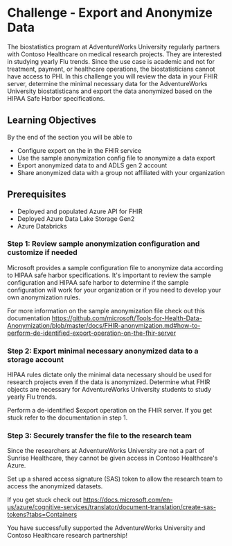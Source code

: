 # Challenge  - Export and Anonymize Data
The biostatistics program at AdventureWorks University regularly partners with Contoso Healthcare on medical research projects. They are interested in studying yearly Flu trends. Since the use case is academic and not for treatment, payment, or healthcare operations, the biostatisticians cannot have access to PHI. In this challenge you will review the data in your FHIR server, determine the minimal necessary data for the AdventureWorks University biostatisticans and export the data anonymized based on the HIPAA Safe Harbor specifications.


## Learning Objectives
By the end of the section you will be able to
* Configure export on the in the FHIR service
* Use the sample anonymization config file to anonymize a data export
* Export anonymized data to and ADLS gen 2 account
* Share anonymized data with a group not affiliated with your organization

## Prerequisites 
* Deployed and populated Azure API for FHIR
* Deployed Azure Data Lake Storage Gen2
* Azure Databricks

### Step 1: Review sample anonymization configuration and customize if needed
Microsoft provides a sample configuration file to anonymize data according to HIPAA safe harbor specifications. It's important to review the sample configuration and HIPAA safe harbor to determine if the sample configuration will work for your organization or if you need to develop your own anonymization rules.

For more information on the sample anonymization file check out this documentation
https://github.com/microsoft/Tools-for-Health-Data-Anonymization/blob/master/docs/FHIR-anonymization.md#how-to-perform-de-identified-export-operation-on-the-fhir-server


### Step 2: Export minimal necessary anonymized data to a storage account
HIPAA rules dictate only the minimal data necessary should be used for research projects even if the data is anonymized. Determine what FHIR objects are necessary for AdventureWorks University students to study yearly Flu trends.

Perform a de-identified $export operation on the FHIR server. If you get stuck refer to the documentation in step 1.


### Step 3: Securely transfer the file to the research team
Since the researchers at AdventureWorks University are not a part of Sunrise Healthcare, they cannot be given access in Contoso Healthcare's Azure.

Set up a shared access signature (SAS) token to allow the research team to access the anonymized datasets.

If you get stuck check out https://docs.microsoft.com/en-us/azure/cognitive-services/translator/document-translation/create-sas-tokens?tabs=Containers

You have successfully supported the AdventureWorks University and Contoso Healthcare research partnership!

